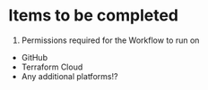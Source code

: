 # Items to be completed
1. Permissions required for the Workflow to run on
- GitHub
- Terraform Cloud
- Any additional platforms!?

